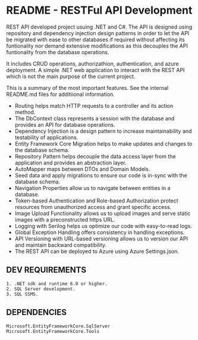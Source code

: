 # README - RESTFul API Development

REST API developed project usuing .NET and C#. The API is designed using repository and dependency injection
design patterns in order to let the API be migrated with ease to other databases if required without affecting
its funtionality nor demand extensive modifications as this decouples the API funtionality from the database
operations.

It includes CRUD operations, authorizathion, authentication, and azure deployment.
A simple .NET web application to interact with the REST API which is not the main purpose of the current project.

This is a summary of the most important features. See the internal README.md files for additiional information.

- Routing helps match HTTP requests to a controller and its action method.
- The DbContext class represents a session with the database and provides an API for database operations.
- Dependency Injection is a design pattern to increase maintainability and testability of applications.
- Entity Framework Core Migration helps to make updates and changes to the database schema.
- Repository Pattern helps decouple the data access layer from the application and provides an abstraction layer.
- AutoMapper maps between DTOs and Domain Models.
- Seed data and apply migrations to ensure our code is in-sync with the database schema.
- Navigation Properties allow us to navigate between entities in a database.
- Token-based Authentication and Role-based Authorization protect resources from unauthorized access and grant specific access.
- Image Upload Functionality allows us to upload images and serve static images with a preconstructed https URL.
- Logging with Serilog helps us optimize our code with easy-to-read logs.
- Global Exception Handling offers consistency in handling exceptions.
- API Versioning with URL-based versioning allows us to version our API and maintain backward compatibility.
- The REST API can be deployed to Azure using Azure Settings.json.

## DEV REQUIREMENTS
	1. .NET sdk and runtime 6.0 or higher.
	2. SQL Server development.
	3. SQL SSMS.

## DEPENDENCIES
```shell
Microsoft.EntityFrameworkCore.SqlServer
Microsoft.EntityFrameworkCore.Tools
```
